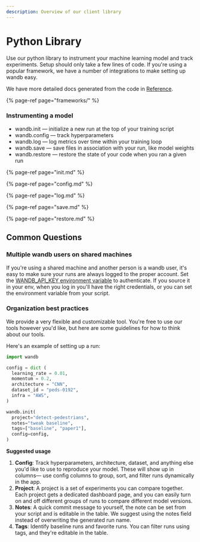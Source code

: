 ```yaml
---
description: Overview of our client library
---
```


# Python Library

Use our python library to instrument your machine learning model and track experiments. Setup should only take a few lines of code. If you're using a popular framework, we have a number of integrations to make setting up wandb easy.

We have more detailed docs generated from the code in [Reference](reference/).

{% page-ref page="frameworks/" %}

### **Instrumenting a model**

* wandb.init — initialize a new run at the top of your training script
* wandb.config — track hyperparameters
* wandb.log — log metrics over time within your training loop
* wandb.save — save files in association with your run, like model weights
* wandb.restore — restore the state of your code when you ran a given run

{% page-ref page="init.md" %}

{% page-ref page="config.md" %}

{% page-ref page="log.md" %}

{% page-ref page="save.md" %}

{% page-ref page="restore.md" %}

## Common Questions

### Multiple wandb users on shared machines



If you're using a shared machine and another person is a wandb user, it's easy to make sure your runs are always logged to the proper account. Set the [WANDB\_API\_KEY environment variable](advanced/environment-variables.md) to authenticate. If you source it in your env, when you log in you'll have the right credentials, or you can set the environment variable from your script.

### Organization best practices <a id="best-practices"></a>

We provide a very flexible and customizable tool. You're free to use our tools however you'd like, but here are some guidelines for how to think about our tools.

Here's an example of setting up a run:

```python
import wandb

config = dict (
  learning_rate = 0.01,
  momentum = 0.2,
  architecture = "CNN",
  dataset_id = "peds-0192",
  infra = "AWS",
)

wandb.init(
  project="detect-pedestrians",
  notes="tweak baseline",
  tags=["baseline", "paper1"],
  config=config,
)
```

**Suggested usage**

1. **Config**: Track hyperparameters, architecture, dataset, and anything else you'd like to use to reproduce your model. These will show up in columns— use config columns to group, sort, and filter runs dynamically in the app.
2. **Project**: A project is a set of experiments you can compare together. Each project gets a dedicated dashboard page, and you can easily turn on and off different groups of runs to compare different model versions.
3. **Notes**: A quick commit message to yourself, the note can be set from your script and is editable in the table. We suggest using the notes field instead of overwriting the generated run name.
4. **Tags**: Identify baseline runs and favorite runs. You can filter runs using tags, and they're editable in the table.

